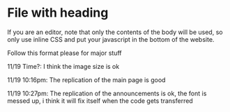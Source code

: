 # File with heading

If you are an editor, note that only the contents of the body will be used, so only use inline CSS and put your javascript in the bottom of the website.

Follow this format please for major stuff

11/19 Time?:     I think the image size is ok

11/19 10:16pm:   The replication of the main page is good

11/19 10:27pm:   The replication of the announcements is ok, the font is messed up, i think it will fix itself when the code gets transferred
